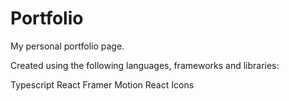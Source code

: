 # Portfolio

My personal portfolio page.

Created using the following languages, frameworks and libraries:

  Typescript
  React
  Framer Motion
  React Icons
